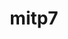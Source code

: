 ---
title: mitp7
github: https://github.com/mitp7
mode: light
transition: 1s
score: 95.2
archetype:
- Innovative
- Minimalistic
- Project Showcase
---